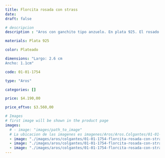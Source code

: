 ```yaml
---
title: Florcita rosada con strass
date: 
draft: false

# descripcion
description : "Aros con ganchito tipo anzuelo. En plata 925. El rosado es esmaltado y tiene detalle de strass en el centro. Súper delicados."

materials: Plata 925

color: Plateado

dimensions: "Largo: 2.6 cm
Ancho: 1.1cm"

code: 01-01-1754

type: "Aros"

categories: []

price: $4.190,00

price_eftvo: $3.560,00

# Images
# first image will be shown in the product page
images:
  # - image: "images/path_to_image"
  # La ubicacion de las imagenes es imagenes/Aros/Aros.Colgantes/01-01-1754-florcita-rosada-con-strass
  - image: "./images/aros/colgantes/01-01-1754-florcita-rosada-con-strass_a.jpg"
  - image: "./images/aros/colgantes/01-01-1754-florcita-rosada-con-strass_b.jpg"
  - image: "./images/aros/colgantes/01-01-1754-florcita-rosada-con-strass_c.jpg"
---
```

